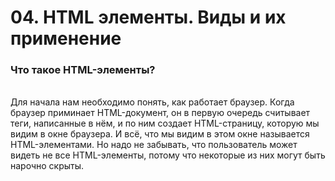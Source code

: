 # 04. HTML элементы. Виды и их применение

### Что такое HTML-элементы?

<br/>
Для начала нам необходимо понять, как работает браузер. Когда браузер приминает HTML-документ, он в первую очередь считывает теги, написанные в нём, и по ним создает HTML-страницу, которую мы видим в окне браузера. И всё, что мы видим в этом окне называется HTML-элементами. Но надо не забывать, что пользователь может видеть не все HTML-элементы, потому что некоторые из них могут быть нарочно скрыты.